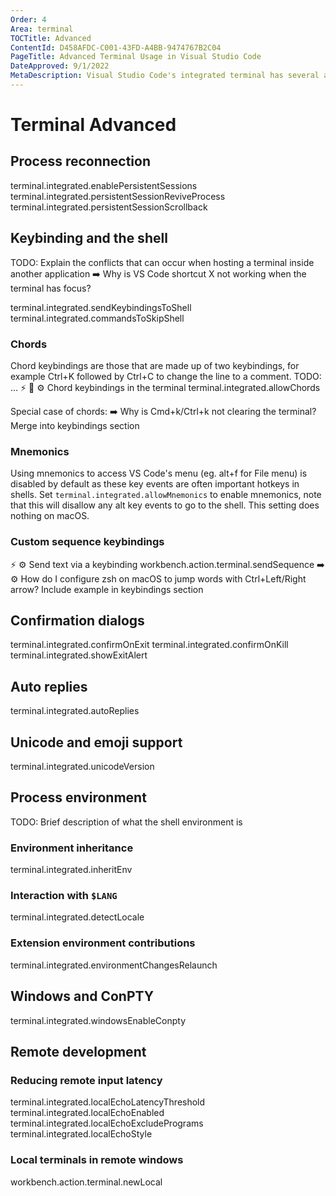 ```yaml
---
Order: 4
Area: terminal
TOCTitle: Advanced
ContentId: D458AFDC-C001-43FD-A4BB-9474767B2C04
PageTitle: Advanced Terminal Usage in Visual Studio Code
DateApproved: 9/1/2022
MetaDescription: Visual Studio Code's integrated terminal has several advanced features.
---
```

# Terminal Advanced

## Process reconnection

terminal.integrated.enablePersistentSessions
terminal.integrated.persistentSessionReviveProcess
terminal.integrated.persistentSessionScrollback

## Keybinding and the shell

TODO: Explain the conflicts that can occur when hosting a terminal inside another application
➡️ Why is VS Code shortcut X not working when the terminal has focus?

terminal.integrated.sendKeybindingsToShell
terminal.integrated.commandsToSkipShell

### Chords

Chord keybindings are those that are made up of two keybindings, for example Ctrl+K followed by Ctrl+C to change the line to a comment. TODO: ...
⚡ 👐 ⚙️ Chord keybindings in the terminal
terminal.integrated.allowChords

Special case of chords:
➡️ Why is Cmd+k/Ctrl+k not clearing the terminal?
Merge into keybindings section

### Mnemonics

Using mnemonics to access VS Code's menu (eg. alt+f for File menu) is disabled by default as these key events are often important hotkeys in shells. Set `terminal.integrated.allowMnemonics` to enable mnemonics, note that this will disallow any alt key events to go to the shell. This setting does nothing on macOS.

### Custom sequence keybindings

⚡ ⚙️ Send text via a keybinding
workbench.action.terminal.sendSequence
➡️ ⚙️ How do I configure zsh on macOS to jump words with Ctrl+Left/Right arrow?
Include example in keybindings section

## Confirmation dialogs

terminal.integrated.confirmOnExit
terminal.integrated.confirmOnKill
terminal.integrated.showExitAlert

## Auto replies

terminal.integrated.autoReplies

## Unicode and emoji support

terminal.integrated.unicodeVersion

## Process environment

TODO: Brief description of what the shell environment is

### Environment inheritance

terminal.integrated.inheritEnv

### Interaction with `$LANG`

terminal.integrated.detectLocale

### Extension environment contributions

terminal.integrated.environmentChangesRelaunch

## Windows and ConPTY

terminal.integrated.windowsEnableConpty

## Remote development

### Reducing remote input latency

terminal.integrated.localEchoLatencyThreshold
terminal.integrated.localEchoEnabled
terminal.integrated.localEchoExcludePrograms
terminal.integrated.localEchoStyle

### Local terminals in remote windows

workbench.action.terminal.newLocal